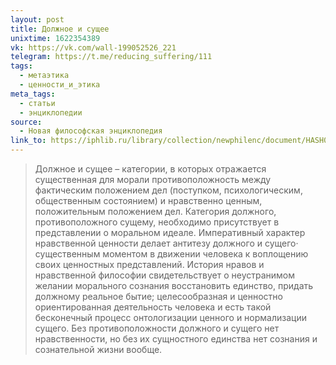 ```yaml
---
layout: post
title: Должное и сущее
unixtime: 1622354389
vk: https://vk.com/wall-199052526_221
telegram: https://t.me/reducing_suffering/111
tags:
  - метаэтика
  - ценности_и_этика
meta_tags:
  - статьи
  - энциклопедии
source:
  - Новая философская энциклопедия
link_to: https://iphlib.ru/library/collection/newphilenc/document/HASH01e2030e93591eeebebae3e1
---
```

>Должное и сущее – категории, в которых отражается существенная для морали противоположность между фактическим положением дел (поступком, психологическим, общественным состоянием) и нравственно ценным, положительным положением дел. Категория должного, противоположного сущему, необходимо присутствует в представлении о моральном идеале. Императивный характер нравственной ценности делает антитезу должного и сущего· существенным моментом в движении человека к воплощению своих ценностных представлений. История нравов и нравственной философии свидетельствует о неустранимом желании морального сознания восстановить единство, придать должному реальное бытие; целесообразная и ценностно ориентированная деятельность человека и есть такой бесконечный процесс онтологизации ценного и нормализации сущего. Без противоположности должного и сущего нет нравственности, но без их сущностного единства нет сознания и сознательной жизни вообще.